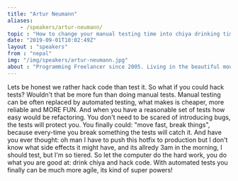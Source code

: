 ```yaml
---
title: "Artur Neumann"
aliases:
    - /speakers/artur-neumann/
topic : "How to change your manual testing time into chiya drinking time"
date: "2019-09-01T10:02:49Z"
layout : "speakers"
from : "nepal"
img: "/img/speakers/artur-neumann.jpg"
about : "Programming Freelancer since 2005. Living in the beautiful mountains of Nepal. Founder of JankariTech Pvtl Ltd. Cycling and motorbiking around Nepal when away from the computer."
---
```

Lets be honest we rather hack code than test it. So what if you could hack tests? Wouldn't that be more fun than doing manual tests.
Manual testing can be often replaced by automated testing, what makes is cheaper, more reliable and MORE FUN. 
And when you have a reasonable set of tests how easy would be refactoring. You don't need to be scared of introducing bugs, the tests will protect you.
You finally could: "move fast, break things", because every-time you break something the tests will catch it.
And have you ever thought: oh man I have to push this hotfix to production but I don't know what side effects it might have, and its allredy 3am in the morning, I should test, but I'm so tiered.
So let the computer do the hard work, you do what you are good at: drink chiya and hack code.
With automated tests you finally can be much more agile, its kind of super powers!